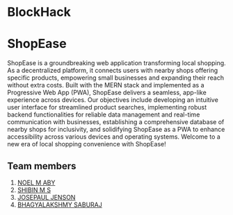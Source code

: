 # BlockHack
# ShopEase
ShopEase is a groundbreaking web application transforming local shopping. As a decentralized platform, it connects users with nearby shops offering specific products, empowering small businesses and expanding their reach without extra costs. Built with the MERN stack and implemented as a Progressive Web App (PWA), ShopEase delivers a seamless, app-like experience across devices.
Our objectives include developing an intuitive user interface for streamlined product searches, implementing robust backend functionalities for reliable data management and real-time communication with businesses, establishing a comprehensive database of nearby shops for inclusivity, and solidifying ShopEase as a PWA to enhance accessibility across various devices and operating systems. Welcome to a new era of local shopping convenience with ShopEase!

## Team members
1. <a href="https://github.com/noelmaby" >NOEL M ABY</a> <br>
2. <a href="https://github.com/shibukuttan4" >SHIBIN M S</a>
3. <a href="https://github.com/Im-Josepaul" >JOSEPAUL JENSON</a>
4. <a href="https://github.com/Bhagya0529" >BHAGYALAKSHMY SABURAJ</a>

